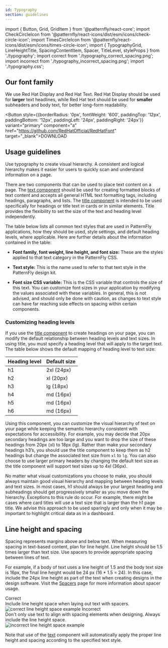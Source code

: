 ```yaml
---
id: Typography
section: guidelines
---
```


import { Button, Grid, GridItem } from '@patternfly/react-core';
import CheckCircleIcon from '@patternfly/react-icons/dist/esm/icons/check-circle-icon';
import TimesCircleIcon from '@patternfly/react-icons/dist/esm/icons/times-circle-icon';
import { TypographyGrid, LineHeightTitle, SpacingContentItem, Spacer, TitleLevel, styleProps } from './typography';
import correct from './typography_correct_spacing.png';
import incorrect from './typography_incorrect_spacing.png';
import './typography.css';

## Our font family
We use Red Hat Display and Red Hat Text. Red Hat Display should be used for **larger** text headlines, while Red Hat text should be used for **smaller** subheaders and body text, for better long-form readability.




<Button style={{borderRadius: '0px', fontWeight: '600', paddingTop: '12px', paddingBottom: '12px', paddingLeft: '24px', paddingRight: '24px'}} variant="primary" component="a" href="https://github.com/RedHatOfficial/RedHatFont" target="_blank">DOWNLOAD</Button>

## Usage guidelines
Use typography to create visual hierarchy. A consistent and logical hierarchy makes it easier for users to quickly scan and understand information on a page.

There are two components that can be used to place text content on a page. The [text component](/components/text) should be used for creating formatted blocks of text content and accepts all general HTML text formatting tags, including headings, paragraphs, and lists. The [title component](/components/title) is intended to be used specifically for headings or title text in cards or in similar elements. Title provides the flexibility to set the size of the text and heading level independently.

The table below lists all common text styles that are used in PatternFly applications, how they should be used, style settings, and default heading levels, where applicable. Here are further details about the information contained in the table:

* **Font family, font weight, line height, and font size:** These are the styles applied to that text category in the PatternFly CSS.

* **Text style:** This is the name used to refer to that text style in the PatternFly design kit.

* **Font size CSS variable:** This is the CSS variable that controls the size of this text. You can customize font sizes in your application by modifying the values associated with these variables. In general, this is not advised, and should only be done with caution, as changes to text style can have far reaching side effects on spacing within certain components.

<TitleLevel
  asGrid
  title="Super hero heading (4xl)"
  note="Use only for extra large titles in cards or similar locations. Do not use for page titles"
  styleProps={styleProps.superHero} />
<TitleLevel
    asGrid
    title="Hero heading (3xl)"
    note="Use only for extra large titles in cards or similar locations. Do not use for page titles"
    styleProps={styleProps.hero} />
<TitleLevel
  asGrid
  title="First level heading (2xl, h1)"
  note="Only one first level/h1 heading should ever exist on a page"
  styleProps={styleProps.first} />
<TitleLevel asGrid title="Second level heading (xl, h2)" styleProps={styleProps.second} />
<TitleLevel asGrid title="Third level heading (lg, h3)" styleProps={styleProps.third} />
<TitleLevel asGrid title="Fourth level heading (md, h4)" styleProps = {styleProps.fourth} />
<TitleLevel
  asGrid
  title="Default body text"
  note="This is the default text style for paragraphs, lists, tables, etc. Some components use RedHatText at 700 font weight, which is RedHatText Medium (such as alerts and navigation)"
  styleProps = {styleProps.body} />
<TitleLevel asGrid title="Small text" styleProps = {styleProps.small} />
<TitleLevel
  asGrid
  title="Tiny text"
  styleProps = {styleProps.tiny} />
<TitleLevel
  className="ws-typography-code-font"
  asGrid
  title="Code"
  note="Used for code blocks "
  styleProps = {styleProps.code} />

  ### Customizing heading levels
  If you use the [title component](/components/title) to create headings on your page, you can modify the default relationship between heading levels and text sizes. In using title, you must specify a heading level that will apply to the target text. The table below shows the default mapping of heading level to text size:


  | Heading level | Default size|
  |----|-----------|
  | h1 | 2xl (24px)|
  | h2 | xl (20px) |
  | h3 | lg (18px) |
  | h4 | md (16px) |
  | h5 | md (16px) |
  | h6 | md (16px) |


  Using this component, you can customize the visual hierarchy of text on your page while keeping the semantic hierarchy consistent with expectations for accessibility. For example, you may decide that 20px secondary headings are too large and you want to drop the size of these headings from 20px (xl) to 18px (lg). Rather than make your secondary headings h3’s, you should use the title component to keep them as h2 headings but change the associated text size from `xl` to `lg`.  You can also choose to use larger primary headers by changing the default text size as the title component will support text sizes up to 4xl (36px).

  No matter what visual customizations you choose to make, you should always maintain good visual hierarchy and mapping between heading levels and text sizes. In most cases, h1 should always be your largest heading and subheadings should get progressively smaller as you move down the hierarchy. Exceptions to this rule do occur. For example, there might be cases where card titles will use a text size that is larger than the h1 page title. We advise this approach to be used sparingly and only when it may be important to highlight critical data as in a dashboard.

## Line height and spacing
<div style={{marginBottom: '32px'}}>Spacing represents margins above and below text. When measuring spacing in text-based content, plan for line height. Line height should be 1.5 times larger than text size. Use spacers to provide appropriate spacing between lines of text.

For example, if a body of text uses a line height of 1.5 and the body text size is 16px, the final line height would be 24 px (16 * 1.5 = 24). In this case, include the 24px line height as part of the text when creating designs in the design software. Visit the [Spacers](/guidelines/spacers) page for more information about spacer usage.

</div>

<Grid>
  <GridItem span={12}>
    <LineHeightTitle>
      <CheckCircleIcon color="#52A549" />
      <span style={{color: '#151515', marginLeft: '8px'}}>Correct</span>
    </LineHeightTitle>
    <div>Include line height space when laying out text with spacers.</div>
    <img alt="correct line height space example" style={{maxHeight: '158px', padding: '16px'}} src={correct} />
  </GridItem>
  <GridItem span={12}>
    <LineHeightTitle>
      <TimesCircleIcon color="#CC0000" />
      <span style={{color: '#151515', marginLeft: '8px'}}>Incorrect</span>
    </LineHeightTitle>
    <div>Don't only use text to align with spacing elements when designing. Always include the line height space.</div>
    <img alt="incorrect line height space example" style={{maxHeight: '124px', padding: '16px'}} src={incorrect} />
  </GridItem>
</Grid>

Note that use of the [text](/components/text) component will automatically apply the proper line height and spacing according to the specified text style.
